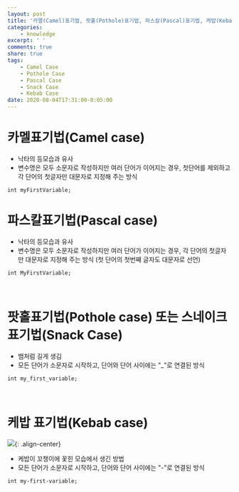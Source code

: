 ```yaml
---
layout: post
title: '카멜(Camel)표기법, 팟홀(Pothole)표기법, 파스칼(Pascal)표기법, 케밥(Kebab)표기법'
categories:
    - knowledge
excerpt: ' '
comments: true
share: true
tags:
    - Camel Case
    - Pothole Case
    - Pascal Case
    - Snack Case
    - Kebab Case
date: 2020-08-04T17:31:00-0:05:00
---
```


# 카멜표기법(Camel case)

- 낙타의 등모습과 유사
- 변수명은 모두 소문자로 작성하지만 여러 단어가 이어지는 경우, 첫단어를 제외하고 각 단어의 첫글자만 대문자로 지정해 주는 방식
```
int myFirstVariable;
```

# 파스칼표기법(Pascal case)

- 낙타의 등모습과 유사
- 변수명은 모두 소문자로 작성하지만 여러 단어가 이어지는 경우, 각 단어의 첫글자만 대문자로 지정해 주는 방식 (첫 단어의 첫번째 글자도 대문자로 선언)
```
int MyFirstVariable;
```
​
# 팟홀표기법(Pothole case) 또는 스네이크 표기법(Snack Case)

- 뱀처럼 길게 생김
- 모든 단어가 소문자로 시작하고, 단어와 단어 사이에는 "_"로 연결된 방식
```
int my_first_variable;
```
​
# 케밥 표기법(Kebab case)

​![](https://kimmy100b.github.io/assets/images/dictionary/kebabcase.png){: .align-center}<br/>
- 케밥이 꼬챙이에 꽃힌 모습에서 생긴 방법
- 모든 단어가 소문자로 시작하고, 단어와 단어 사이에는 "-"로 연결된 방식
```
int my-first-variable;
```